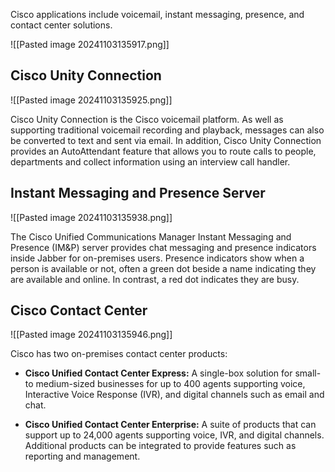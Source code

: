 Cisco applications include voicemail, instant messaging, presence, and contact center solutions.

![[Pasted image 20241103135917.png]]


## Cisco Unity Connection

![[Pasted image 20241103135925.png]]

Cisco Unity Connection is the Cisco voicemail platform. As well as supporting traditional voicemail recording and playback, messages can also be converted to text and sent via email. In addition, Cisco Unity Connection provides an AutoAttendant feature that allows you to route calls to people, departments and collect information using an interview call handler.

## Instant Messaging and Presence Server

![[Pasted image 20241103135938.png]]

The Cisco Unified Communications Manager Instant Messaging and Presence (IM&P) server provides chat messaging and presence indicators inside Jabber for on-premises users. Presence indicators show when a person is available or not, often a green dot beside a name indicating they are available and online. In contrast, a red dot indicates they are busy.

## Cisco Contact Center

![[Pasted image 20241103135946.png]]

Cisco has two on-premises contact center products:

- **Cisco Unified Contact Center Express:** A single-box solution for small- to medium-sized businesses for up to 400 agents supporting voice, Interactive Voice Response (IVR), and digital channels such as email and chat.

- **Cisco Unified Contact Center Enterprise:** A suite of products that can support up to 24,000 agents supporting voice, IVR, and digital channels. Additional products can be integrated to provide features such as reporting and management.